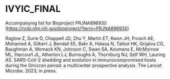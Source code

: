 # IVYIC_FINAL

Accompanying list for Bioproject PRJNA896930 (https://ncbi.nlm.nih.gov/bioproject/?term=PRJNA896930) 

Raglow Z, Surie D, Chappell JD, Zhu Y, Martin ET, Kwon JH, Frosch AE, Mohamed A, Gilbert J, Bendall EE, Bahr A, Halasa N, Talbot HK, Grijalva CG, Baughman A, Womack KN, Johnson C, Swan SA, Koumans E, McMorrow ML, Harcourt JL, Atherton LJ, Burroughs A, Thornburg NJ, Self WH, Lauring AS. SARS-CoV-2 shedding and evolution in immunocompromised hosts during the Omicron period: a multicenter prospective analysis. The Lancet Microbe. 2023; in press.
